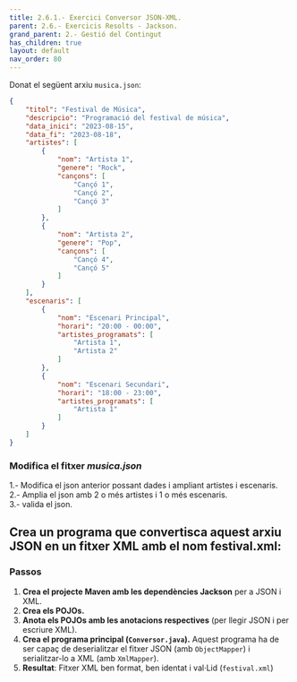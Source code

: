 ```yaml
---
title: 2.6.1.- Exercici Conversor JSON-XML.
parent: 2.6.- Exercicis Resolts - Jackson.
grand_parent: 2.- Gestió del Contingut
has_children: true
layout: default
nav_order: 80
---
```




Donat el següent arxiu `musica.json`:

```json
{
    "titol": "Festival de Música",
    "descripcio": "Programació del festival de música",
    "data_inici": "2023-08-15",
    "data_fi": "2023-08-18",
    "artistes": [
        {
            "nom": "Artista 1",
            "genere": "Rock",
            "cançons": [
                "Cançó 1",
                "Cançó 2",
                "Cançó 3"
            ]
        },
        {
            "nom": "Artista 2",
            "genere": "Pop",
            "cançons": [
                "Cançó 4",
                "Cançó 5"
            ]
        }
    ],
    "escenaris": [
        {
            "nom": "Escenari Principal",
            "horari": "20:00 - 00:00",
            "artistes_programats": [
                "Artista 1",
                "Artista 2"
            ]
        },
        {
            "nom": "Escenari Secundari",
            "horari": "18:00 - 23:00",
            "artistes_programats": [
                "Artista 1"
            ]
        }
    ]
}
```

### Modifica el fitxer ***musica.json***

1.- Modifica el json anterior possant dades i ampliant artistes i escenaris.        
2.- Amplia el json amb 2 o més artistes i 1 o més escenaris.       
3.- valida el json.    



## Crea un programa que convertisca aquest arxiu JSON en un fitxer XML amb el nom **festival.xml**:

### Passos

1. **Crea el projecte Maven amb les dependències Jackson** per a JSON i XML.
2. **Crea els POJOs.**
3. **Anota els POJOs amb les anotacions respectives** (per llegir JSON i per escriure XML).
4. **Crea el programa principal (`Conversor.java`).** Aquest programa ha de ser capaç de deserialitzar el fitxer JSON (amb `ObjectMapper`) i serialitzar-lo a XML (amb `XmlMapper`).
5. **Resultat**: Fitxer XML ben format, ben identat i val·Lid (`festival.xml`)
